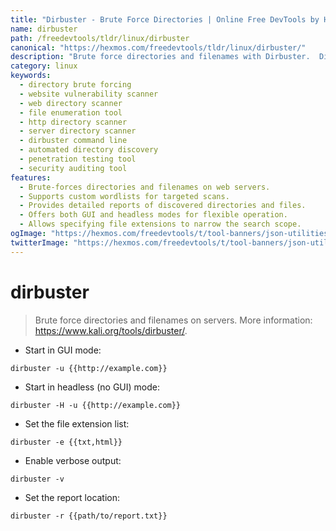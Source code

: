 ```yaml
---
title: "Dirbuster - Brute Force Directories | Online Free DevTools by Hexmos"
name: dirbuster
path: /freedevtools/tldr/linux/dirbuster
canonical: "https://hexmos.com/freedevtools/tldr/linux/dirbuster/"
description: "Brute force directories and filenames with Dirbuster.  Discover hidden files and directories quickly and easily. Free online tool, no registration required."
category: linux
keywords:
  - directory brute forcing
  - website vulnerability scanner
  - web directory scanner
  - file enumeration tool
  - http directory scanner
  - server directory scanner
  - dirbuster command line
  - automated directory discovery
  - penetration testing tool
  - security auditing tool
features:
  - Brute-forces directories and filenames on web servers.
  - Supports custom wordlists for targeted scans.
  - Provides detailed reports of discovered directories and files.
  - Offers both GUI and headless modes for flexible operation.
  - Allows specifying file extensions to narrow the search scope.
ogImage: "https://hexmos.com/freedevtools/t/tool-banners/json-utilities-banner.png"
twitterImage: "https://hexmos.com/freedevtools/t/tool-banners/json-utilities-banner.png"
---
```


# dirbuster

> Brute force directories and filenames on servers.
> More information: <https://www.kali.org/tools/dirbuster/>.

- Start in GUI mode:

`dirbuster -u {{http://example.com}}`

- Start in headless (no GUI) mode:

`dirbuster -H -u {{http://example.com}}`

- Set the file extension list:

`dirbuster -e {{txt,html}}`

- Enable verbose output:

`dirbuster -v`

- Set the report location:

`dirbuster -r {{path/to/report.txt}}`
